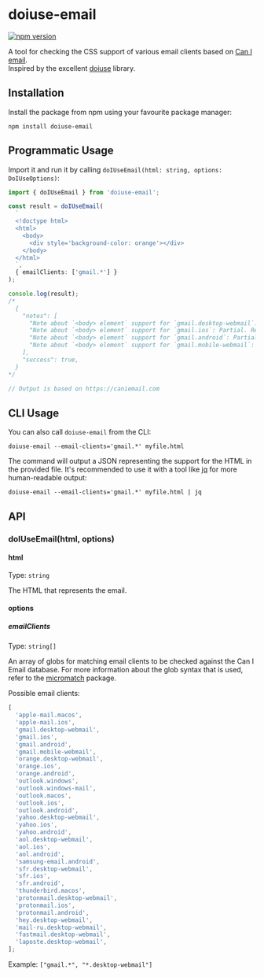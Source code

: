 # doiuse-email

[![npm version](https://img.shields.io/npm/v/doiuse-email)](https://npmjs.com/package/doiuse-email)

A tool for checking the CSS support of various email clients based on [Can I email](https://caniemail.com).
\
Inspired by the excellent [doiuse](https://github.com/anandthakker/doiuse) library.

## Installation

Install the package from npm using your favourite package manager:

```shell
npm install doiuse-email
```

## Programmatic Usage

Import it and run it by calling `doIUseEmail(html: string, options: DoIUseOptions)`:

```typescript
import { doIUseEmail } from 'doiuse-email';

const result = doIUseEmail(
  `
  <!doctype html>
  <html>
    <body>
      <div style='background-color: orange'></div>
    </body>
  </html>
  `,
  { emailClients: ['gmail.*'] }
);

console.log(result);
/*
  {
    "notes": [
      "Note about `<body> element` support for `gmail.desktop-webmail`: Partial. Replaced by a `<div>` with supported attributes.",
      "Note about `<body> element` support for `gmail.ios`: Partial. Replaced by a `<div>` with supported attributes.",
      "Note about `<body> element` support for `gmail.android`: Partial. Replaced by a `<div>` with supported attributes.",
      "Note about `<body> element` support for `gmail.mobile-webmail`: Partial. Replaced by a `<div>` with supported attributes.",
    ],
    "success": true,
  }
*/

// Output is based on https://caniemail.com
```

## CLI Usage

You can also call `doiuse-email` from the CLI:

```shell
doiuse-email --email-clients='gmail.*' myfile.html
```

The command will output a JSON representing the support for the HTML in the provided file. It's recommended to use it with a tool like [jq](https://github.com/stedolan/jq) for more human-readable output:

```shell
doiuse-email --email-clients='gmail.*' myfile.html | jq
```

## API

### doIUseEmail(html, options)

#### html

Type: `string`

The HTML that represents the email.

#### options

##### emailClients

Type: `string[]`

An array of globs for matching email clients to be checked against the Can I Email database. For more information about the glob syntax that is used, refer to the [micromatch](https://www.npmjs.com/package/micromatch) package.

Possible email clients:

```javascript
[
  'apple-mail.macos',
  'apple-mail.ios',
  'gmail.desktop-webmail',
  'gmail.ios',
  'gmail.android',
  'gmail.mobile-webmail',
  'orange.desktop-webmail',
  'orange.ios',
  'orange.android',
  'outlook.windows',
  'outlook.windows-mail',
  'outlook.macos',
  'outlook.ios',
  'outlook.android',
  'yahoo.desktop-webmail',
  'yahoo.ios',
  'yahoo.android',
  'aol.desktop-webmail',
  'aol.ios',
  'aol.android',
  'samsung-email.android',
  'sfr.desktop-webmail',
  'sfr.ios',
  'sfr.android',
  'thunderbird.macos',
  'protonmail.desktop-webmail',
  'protonmail.ios',
  'protonmail.android',
  'hey.desktop-webmail',
  'mail-ru.desktop-webmail',
  'fastmail.desktop-webmail',
  'laposte.desktop-webmail',
];
```

Example: `["gmail.*", "*.desktop-webmail"]`
